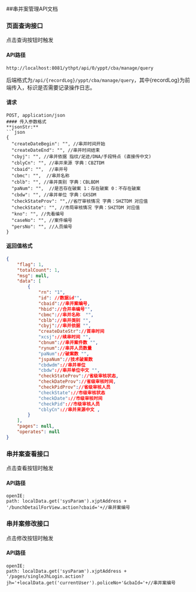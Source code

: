##串并案管理API文档

### 页面查询接口

点击查询按钮时触发

#### API路径

```http
http://localhost:8081/ythpt/api/0/yppt/cba/manage/query
```

后端格式为`/api/{recordLog}/yppt/cba/manage/query`，其中{recordLog}为前端传入，标识是否需要记录操作日志。

#### 请求

```
POST, application/json
#### 传入参数格式
**jsonStr:**
```json
{
  "createDateBegin": "", //串并时间开始
  "createDateEnd": "", //串并时间结束
  "cbyj": "", //串并依据 指纹/足迹/DNA/手段特点 (直接传中文)
  "cblyCn": "", //串并来源 字典：CBZTDM
  "cbaid": "",  //串并号
  "cbmc": "",  //串并名称
  "cblb": "", //串并类别 字典：CBLBDM
  "paNum": "",  //是否存在破案 1：存在破案 0：不存在破案
  "cbdw": "", //串并单位 字典：GXSDM
  "checkStateProv": "",//省厅审核情况 字典：SHZTDM 对应值
  "checkState": "", //市局审核情况 字典：SHZTDM 对应值
  "kno": "", //先看编号
  "caseNo": "", //案件编号
  "persNo": "", //人员编号
}
```

#### 返回值格式

```json
{
    "flag": 1,
    "totalCount": 1,
    "msg": null,
    "data": [
		{
			"rn": "1",
			"id": //数据id"",
			"cbaid"://串并案编号,
			"hbid"://合并串编号"",
			"cbmc"://串并名称  "",
			"cblb"://串并类别 "",
			"cbyj"://串并依据 "",
            "createDateStr"://首串时间
			"xcsj"://续串时间 "",
			"cbnum"://串并案件数 "",
            "rynum"://串并人员数量
			"paNum"://破案数 "",
			"jspaNum"://技术破案数
            "cbdwdm"://串并单位
			"cbdw"://串并单位中文 "",
			"checkStateProv"://省级审核状态,
			"checkDateProv"://省级审核时间,
			"checkPidProv"://省级审核人员
			"checkState"://市级审核状态
			"checkDate"://市级审核时间
			"checkPid"://市级审核人员
			"cblyCn"://串并来源中文 ,
		}
    ],
    "pages": null,
    "operates": null
}
```
### 串并案查看接口

点击查看按钮时触发

#### API路径

```http
openIE:
path: localData.get('sysParam').xjptAddress + '/bunchDetailForView.action?cbaid='+//串并案编号
```

### 串并案修改接口

点击修改按钮时触发

#### API路径

```http
openIE:
path: localData.get('sysParam').xjptAddress + '/pages/singleJhLogin.action?jh='+localData.get('currentUser').policeNo+'&cbaId='+//串并案编号